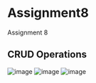 # Assignment8
Assignment 8

## CRUD Operations

![image](https://user-images.githubusercontent.com/80711158/165487929-6f4be4a5-bfa8-4267-b80b-94673b46299e.png)
![image](https://user-images.githubusercontent.com/80711158/165488104-d9ff6e5b-5aa5-46ba-b4f6-1728b69a65a5.png)
![image](https://user-images.githubusercontent.com/80711158/165488436-089c8784-a09d-4c3e-9094-f8ddfbcb58af.png)



